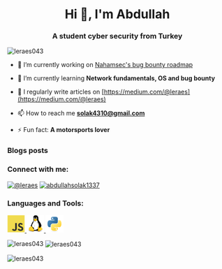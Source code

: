 <h1 align="center">Hi 👋, I'm Abdullah</h1>
<h3 align="center">A student cyber security from Turkey</h3>

<p align="left"> <img src="https://komarev.com/ghpvc/?username=leraes043&label=Profile%20views&color=0e75b6&style=flat" alt="leraes043" /> </p>

- 🔭 I’m currently working on [Nahamsec's bug bounty roadmap](https://github.com/nahamsec/Resources-for-Beginner-Bug-Bounty-Hunters)

- 🌱 I’m currently learning **Network fundamentals, OS and bug bounty**

- 📝 I regularly write articles on [https://medium.com/@leraes](https://medium.com/@leraes)

- 📫 How to reach me **solak4310@gmail.com**

- ⚡ Fun fact: **A motorsports lover**

### Blogs posts
<!-- BLOG-POST-LIST:START -->
<!-- BLOG-POST-LIST:END -->

<h3 align="left">Connect with me:</h3>
<p align="left">
<a href="https://medium.com/@leraes" target="blank"><img align="center" src="https://raw.githubusercontent.com/rahuldkjain/github-profile-readme-generator/master/src/images/icons/Social/medium.svg" alt="@leraes" height="30" width="40" /></a>
<a href="https://www.youtube.com/c/abdullahsolak1337" target="blank"><img align="center" src="https://raw.githubusercontent.com/rahuldkjain/github-profile-readme-generator/master/src/images/icons/Social/youtube.svg" alt="abdullahsolak1337" height="30" width="40" /></a>
</p>

<h3 align="left">Languages and Tools:</h3>
<p align="left"> <a href="https://developer.mozilla.org/en-US/docs/Web/JavaScript" target="_blank" rel="noreferrer"> <img src="https://raw.githubusercontent.com/devicons/devicon/master/icons/javascript/javascript-original.svg" alt="javascript" width="40" height="40"/> </a> <a href="https://www.linux.org/" target="_blank" rel="noreferrer"> <img src="https://raw.githubusercontent.com/devicons/devicon/master/icons/linux/linux-original.svg" alt="linux" width="40" height="40"/> </a> <a href="https://www.python.org" target="_blank" rel="noreferrer"> <img src="https://raw.githubusercontent.com/devicons/devicon/master/icons/python/python-original.svg" alt="python" width="40" height="40"/> </a> </p>

<p><img align="left" src="https://github-readme-stats.vercel.app/api/top-langs?username=leraes043&show_icons=true&locale=en&layout=compact" alt="leraes043" /></p>

<p>&nbsp;<img align="center" src="https://github-readme-stats.vercel.app/api?username=leraes043&show_icons=true&locale=en" alt="leraes043" /></p>

<p><img align="center" src="https://github-readme-streak-stats.herokuapp.com/?user=leraes043&" alt="leraes043" /></p>
